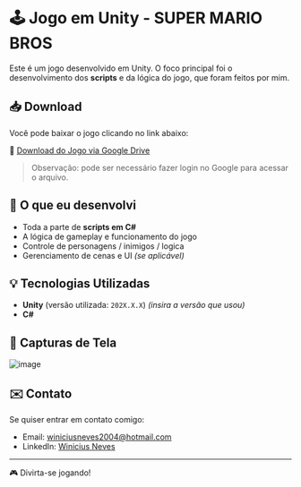 # 🕹️ Jogo em Unity - SUPER MARIO BROS

Este é um jogo desenvolvido em Unity. O foco principal foi o desenvolvimento dos **scripts** e da lógica do jogo, que foram feitos por mim.

## 📥 Download

Você pode baixar o jogo clicando no link abaixo:

🔗 [Download do Jogo via Google Drive](https://drive.google.com/file/d/1QFdRUFgLy_kIDRs0MtyUYZzFepl43qho/view?usp=sharing)

> Observação: pode ser necessário fazer login no Google para acessar o arquivo.

## 🧠 O que eu desenvolvi

- Toda a parte de **scripts em C#**
- A lógica de gameplay e funcionamento do jogo
- Controle de personagens / inimigos / logica
- Gerenciamento de cenas e UI *(se aplicável)*

## 💡 Tecnologias Utilizadas

- **Unity** (versão utilizada: `202X.X.X`) *(insira a versão que usou)*
- **C#**

## 📸 Capturas de Tela 

![image](https://github.com/user-attachments/assets/bb49d452-d135-4a19-9e4b-40a75bb211b9)

## ✉️ Contato

Se quiser entrar em contato comigo:

- Email: winiciusneves2004@hotmail.com
- LinkedIn: [Winicius Neves](https://www.linkedin.com/in/winicius-neves-4b9257268/)

---

🎮 Divirta-se jogando!
